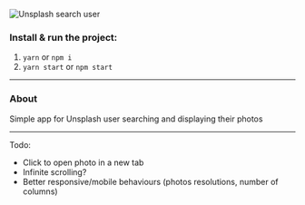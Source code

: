 ![Unsplash search user](https://s3.gifyu.com/images/unsplash.gif)

### Install & run the project:

1. `yarn` or `npm i`
2. `yarn start` or `npm start`

---

### About
Simple app for Unsplash user searching and displaying their photos

---

Todo:
- Click to open photo in a new tab
- Infinite scrolling?
- Better responsive/mobile behaviours (photos resolutions, number of columns)
